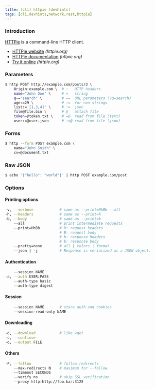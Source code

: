 ```yaml
---
title: (cli) httpie [devhints]
tags: [cli,devhints,network,rest,httpie]
---
```


### Introduction

[HTTPie](https://httpie.org/) is a command-line HTTP client.

- [HTTPie website](https://httpie.org/) _(httpie.org)_
- [HTTPie documentation](https://httpie.org/docs) _(httpie.org)_
- [Try it online](https://httpie.org/run) _(httpie.org)_

### Parameters

```sh
$ http POST http://example.com/posts/3 \
    Origin:example.com \  # :   HTTP headers
    name="John Doe" \     # =   string
    q=="search" \         # ==  URL parameters (?q=search)
    age:=29 \             # :=  for non-strings
    list:='[1,3,4]' \     # :=  json
    file@file.bin \       # @   attach file
    token=@token.txt \    # =@  read from file (text)
    user:=@user.json      # :=@ read from file (json)
```

### Forms

```sh
$ http --form POST example.com \
    name="John Smith" \
    cv=@document.txt
```

### Raw JSON

```sh
$ echo '{"hello": "world"}' | http POST example.com/post
```

### Options

#### Printing options

```sh
-v, --verbose            # same as --print=HhBb --all
-h, --headers            # same as --print=h
-b, --body               # same as --print=b
    --all                # print intermediate requests
    --print=HhBb         # H: request headers
                         # B: request body
                         # h: response headers
                         # b: response body
    --pretty=none        # all | colors | format
    --json | -j          # Response is serialized as a JSON object.
```

#### Authentication

```sh
    --session NAME
-a, --auth USER:PASS
    --auth-type basic
    --auth-type digest
```

#### Session

```sh
    --session NAME       # store auth and cookies
    --session-read-only NAME
```

#### Downloading

```sh
-d, --download           # like wget
-c, --continue
-o, --output FILE
```

#### Others

```sh
-F, --follow             # follow redirects
    --max-redirects N    # maximum for --follow
    --timeout SECONDS
    --verify no          # skip SSL verification
    --proxy http:http://foo.bar:3128
```

